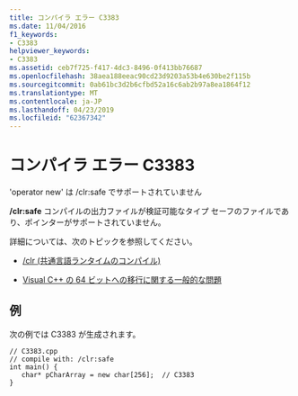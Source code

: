 ```yaml
---
title: コンパイラ エラー C3383
ms.date: 11/04/2016
f1_keywords:
- C3383
helpviewer_keywords:
- C3383
ms.assetid: ceb7f725-f417-4dc3-8496-0f413bb76687
ms.openlocfilehash: 38aea188eeac90cd23d9203a53b4e630be2f115b
ms.sourcegitcommit: 0ab61bc3d2b6cfbd52a16c6ab2b97a8ea1864f12
ms.translationtype: MT
ms.contentlocale: ja-JP
ms.lasthandoff: 04/23/2019
ms.locfileid: "62367342"
---
```

# <a name="compiler-error-c3383"></a>コンパイラ エラー C3383

'operator new' は /clr:safe でサポートされていません

**/clr:safe** コンパイルの出力ファイルが検証可能なタイプ セーフのファイルであり、ポインターがサポートされていません。

詳細については、次のトピックを参照してください。

- [/clr (共通言語ランタイムのコンパイル)](../../build/reference/clr-common-language-runtime-compilation.md)

- [Visual C++ の 64 ビットへの移行に関する一般的な問題](../../build/common-visual-cpp-64-bit-migration-issues.md)

## <a name="example"></a>例

次の例では C3383 が生成されます。

```
// C3383.cpp
// compile with: /clr:safe
int main() {
   char* pCharArray = new char[256];  // C3383
}
```